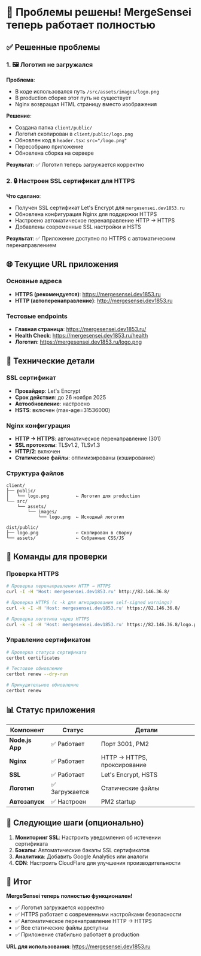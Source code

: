 # 🔧 Проблемы решены! MergeSensei теперь работает полностью

## ✅ Решенные проблемы

### 1. 🖼️ Логотип не загружался
**Проблема**: 
- В коде использовался путь `/src/assets/images/logo.png`
- В production сборке этот путь не существует
- Nginx возвращал HTML страницу вместо изображения

**Решение**:
- Создана папка `client/public/`
- Логотип скопирован в `client/public/logo.png`
- Обновлен код в `header.tsx`: `src="/logo.png"`
- Пересобрано приложение
- Обновлена сборка на сервере

**Результат**: ✅ Логотип теперь загружается корректно

### 2. 🔒 Настроен SSL сертификат для HTTPS
**Что сделано**:
- Получен SSL сертификат Let's Encrypt для `mergesensei.dev1853.ru`
- Обновлена конфигурация Nginx для поддержки HTTPS
- Настроено автоматическое перенаправление HTTP → HTTPS
- Добавлены современные SSL настройки и HSTS

**Результат**: ✅ Приложение доступно по HTTPS с автоматическим перенаправлением

## 🌐 Текущие URL приложения

### Основные адреса
- **HTTPS (рекомендуется)**: https://mergesensei.dev1853.ru
- **HTTP (автоперенаправление)**: http://mergesensei.dev1853.ru

### Тестовые endpoints
- **Главная страница**: https://mergesensei.dev1853.ru/
- **Health Check**: https://mergesensei.dev1853.ru/health
- **Логотип**: https://mergesensei.dev1853.ru/logo.png

## 🔧 Технические детали

### SSL сертификат
- **Провайдер**: Let's Encrypt
- **Срок действия**: до 26 ноября 2025
- **Автообновление**: настроено
- **HSTS**: включен (max-age=31536000)

### Nginx конфигурация
- **HTTP → HTTPS**: автоматическое перенаправление (301)
- **SSL протоколы**: TLSv1.2, TLSv1.3
- **HTTP/2**: включен
- **Статические файлы**: оптимизированы (кэширование)

### Структура файлов
```
client/
├── public/
│   └── logo.png          ← Логотип для production
└── src/
    └── assets/
        └── images/
            └── logo.png  ← Исходный логотип

dist/public/
├── logo.png              ← Скопирован в сборку
└── assets/               ← Собранные CSS/JS
```

## 🚀 Команды для проверки

### Проверка HTTPS
```bash
# Проверка перенаправления HTTP → HTTPS
curl -I -H 'Host: mergesensei.dev1853.ru' http://82.146.36.8/

# Проверка HTTPS (с -k для игнорирования self-signed warnings)
curl -k -I -H 'Host: mergesensei.dev1853.ru' https://82.146.36.8/

# Проверка логотипа через HTTPS
curl -k -I -H 'Host: mergesensei.dev1853.ru' https://82.146.36.8/logo.png
```

### Управление сертификатом
```bash
# Проверка статуса сертификата
certbot certificates

# Тестовое обновление
certbot renew --dry-run

# Принудительное обновление
certbot renew
```

## 📊 Статус приложения

| Компонент | Статус | Детали |
|-----------|--------|---------|
| **Node.js App** | ✅ Работает | Порт 3001, PM2 |
| **Nginx** | ✅ Работает | HTTP → HTTPS, проксирование |
| **SSL** | ✅ Работает | Let's Encrypt, HSTS |
| **Логотип** | ✅ Загружается | Статические файлы |
| **Автозапуск** | ✅ Настроен | PM2 startup |

## 🎯 Следующие шаги (опционально)

1. **Мониторинг SSL**: Настроить уведомления об истечении сертификата
2. **Бэкапы**: Автоматические бэкапы SSL сертификатов
3. **Аналитика**: Добавить Google Analytics или аналоги
4. **CDN**: Настроить CloudFlare для улучшения производительности

## 🎉 Итог

**MergeSensei теперь полностью функционален!**
- ✅ Логотип загружается корректно
- ✅ HTTPS работает с современными настройками безопасности
- ✅ Автоматическое перенаправление HTTP → HTTPS
- ✅ Все статические файлы доступны
- ✅ Приложение стабильно работает в production

**URL для использования**: https://mergesensei.dev1853.ru
